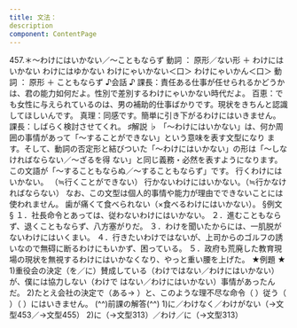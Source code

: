 ```yaml
---
title: 文法：
description
component: ContentPage
---
```



457.＊～わけにはいかない／～こともならず
動詞 ： 原形／ない形 ＋ わけにはいかない
わけにはゆかない
わけにゃいかない＜口＞
わけにゃいかん＜口＞
動詞 ： 原形 ＋ こともならず
♪会話 ♪
課長：責任ある仕事が任せられるかどうかは、君の能力如何だよ。性別で差別するわけにゃいかない時代だよ。 百恵：でも女性に与えられているのは、男の補助的仕事ばかりです。現状をきちんと認識してほしいんです。 真理：同感です。簡単に引き下がるわけにはいきません。
課長：しばらく検討させてくれ。
♯解説 ♭
「～わけにはいかない」は、何か周囲の事情があって「～することができない」という意味を表す文型になり ます。そして、動詞の否定形と結びついた「～わけにはいかない」の形は「～しなければならない／～ざるを得 ない」と同じ義務・必然を表すようになります。この文語が「～することもならぬ／～することもならず」です。
行くわけにはいかない。 （≒行くことができない） 行かないわけにはいかない。（≒行かなければならない）
なお、この文型は個人的事情や能力が理由でできないことには使われません。 歯が痛くて食べられない（×食べるわけにはいかない）。
§例文 §
１．社長命令とあっては、従わないわけにはいかない。
２．進むこともならず、退くこともならず、八方塞がりだ。
３．わけを聞いたからには、一肌脱がないわけにはいくまい。
４．行きたいわけではないが、上司からのゴルフの誘いなので無碍に断るわけにもいかず、困っている。
５．政府も荒廃した教育現場の現状を無視するわけにはいかなくなり、やっと重い腰を上げた。
★例題 ★
1)重役会の決定（を／に）賛成している（わけではない／わけにはいかない）が、僕には協力しない（わけで はない／わけにはいかない）事情があったんだ。
2)たとえ会社の決定で（ある→ ）と、このような理不尽な命令（ ）従う（ ）（ ）にはいきません。
(^^)前課の解答(^^)
1)に／わけなく／わけがない（→文型453／→文型455）
2)に（→文型313）／わけ／に（→文型313）
